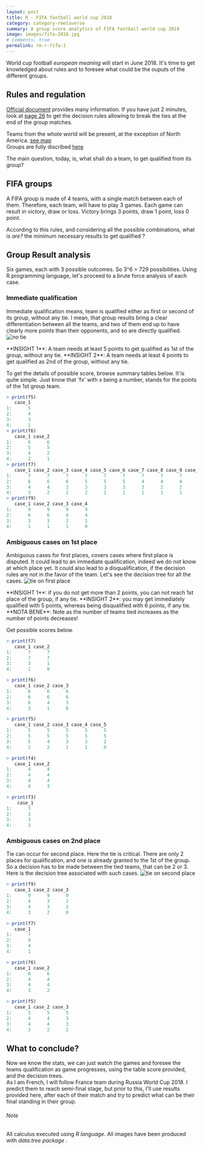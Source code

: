 ```yaml
---
layout: post
title: R - FIFA football world cup 2018
category: category-rmetaverse
summary: A group score analytics of FIFA football world cup 2018
image: images/fifa-2018.jpg
# comments: true
permalink: rm-r-fifa-1
---
```


World cup football <cite class='comment'>european meaning</cite> will start in June 2018. It's time to get knowledged about rules and to foresee what could be the ouputs of the different groups.


## Rules and regulation
[Official document](https://resources.fifa.com/image/upload/2018-fifa-world-cup-russiatm-regulations-2843519.pdf?cloudid=ejmfg94ac7hypl9zmsys) provides many information. If you have just 2 minutes, look at [page 26](https://resources.fifa.com/image/upload/2018-fifa-world-cup-russiatm-regulations-2843519.pdf?cloudid=ejmfg94ac7hypl9zmsys#page=28) to get the decision rules allowing to break the ties at the end of the group matches.  

Teams from the whole world will be present, at the exception of North America. [see map](http://www.fifa.com/worldcup/teams/)  
Groups are fully discribed  [here](http://www.fifa.com/worldcup/groups/)  

The main question, today, is, what shall do a team, to get qualified from its group? 

## FIFA groups
A FIFA group is made of 4 teams, with a single match between each of them. Therefore, each team, will have to play 3 games.
Each game can result in victory, draw or loss. Victory brings 3 points, draw 1 point, loss 0 point.  

According to this rules, and considering all the possible combinations, what is <cite class='comment'>are?</cite> the minimum necessary results to get qualified ?

## Group Result analysis
Six games, each with 3 possible outcomes. So 3^6 = 729 possibilities. Using R programming language, let's proceed to a brute force analysis of each case. 

### Immediate qualification

Immediate qualification means, team is qualified either as first or second of its group, without any tie. I mean, that group results bring a clear differentiation between all the teams,
and two of them end up to have clearly more points than their opponents, and so are directly qualified. 
<a name="notie"></a>![no tie](images/games/e/notie.png)

<span class='do'> 
**INSIGHT 1**: A team needs at least 5 points to get qualified as 1st of the group, without any tie.
</span>

<span class='do'> 
**INSIGHT 2**: A team needs at least 4 points to get qualified as 2nd of the group, without any tie.
</span>

To get the details of possible score, browse summary tables below. It'is quite simple. Just know that 'fx' with x being a number, stands for the points of the 1st group team. 
```R
> print(f5)
   case_1 
1:      5
2:      4 
3:      3 
4:      2
> print(f6)
   case_1 case_2
1:      6      6
2:      5      5
3:      4      2
4:      2      1
> print(f7)
   case_1 case_2 case_3 case_4 case_5 case_6 case_7 case_8 case_9 case_10 case_11
1:      7      7      7      7      7      7      7      7      7       7       7
2:      6      6      6      5      5      5      4      4      4       4       3
3:      4      4      3      3      3      3      3      2      2       2       2
4:      3      2      2      2      1      1      1      1      1       0       0
> print(f9)
   case_1 case_2 case_3 case_4
1:      9      9      9      9
2:      6      6      4      4
3:      3      3      2      1
4:      1      1      1      0
```

### Ambiguous cases on 1st place

Ambiguous cases for first places, covers cases where first place is disputed. It could lead to an immediate qualification, indeed we do not know at which place yet. It could also lead to
a disqualification, if the decision rules are not in the favor of the team. Let's see the decision tree for all the cases. 
<a name="tie1"></a>![tie on first place](images/games/e/tie1.png)

<span class='do'> 
**INSIGHT 1**: if you do not get more than 2 points, you can not reach 1st place of the group, if any tie.
</span>

<span class='do'> 
**INSIGHT 2**: you may get immediately qualified with 5 points, whereas being disqualified with 6 points, if any tie.
</span>

<span class='tip'> 
**NOTA BENE**: Note as the number of teams tied increases as the number of points decreases!
</span>

Get possible scores below. 

```R
> print(f7)
   case_1 case_2
1:      7      7
2:      7      7
3:      3      1
4:      1      0

> print(f6)
   case_1 case_2 case_3
1:      6      6      6
2:      6      6      6
3:      6      4      3
4:      3      1      0

> print(f5)
   case_1 case_2 case_3 case_4 case_5
1:      5      5      5      5      5
2:      5      5      5      5      5
3:      5      4      3      3      2
4:      2      2      1      1      0

> print(f4)
   case_1 case_2
1:      4      4
2:      4      4
3:      4      4
4:      4      3

> print(f3)
    case_1 
1:      3
2:      3
3:      3
4:      3
```

### Ambiguous cases on 2nd place
Tie can occur for second place. Here the tie is critical. There are only 2 places for qualification, and one is already granted to the 1st of the group. 
So a decision has to be made between the tied teams, that can be 2 or 3. Here is the decision tree associated with such cases. 
<a name="tie2"></a>![tie on second place](images/games/e/tie2.png)

```R
> print(f9)
   case_1 case_2 case_3
1:      9      9      9
2:      4      3      2
3:      4      3      2
4:      3      2      0

> print(f7)
   case_1 
1:      7 
2:      4
3:      4
4:      1

> print(f6)
   case_1 case_2
1:      6      6
2:      4      4
3:      4      4
4:      3      2

> print(f5)
   case_1 case_2 case_3
1:      5      5      5
2:      4      4      3
3:      4      4      3
4:      3      2      2
```

## What to conclude?
Now we know the stats, we can just watch the games and foresee the teams qualification as game progresses, using the table score provided, and the decision trees.  
As I am French, I will follow France team during Russia World Cup 2018. I predict them to reach semi-final stage, but prior to this, I'll use results provided here, after
each of their match and try to predict what can be their final standing in their group.


###### Note
All calculus executed using <cite class='kw'>R language</cite>. All images have been produced with <cite class='kw'>data.tree package</cite> .


